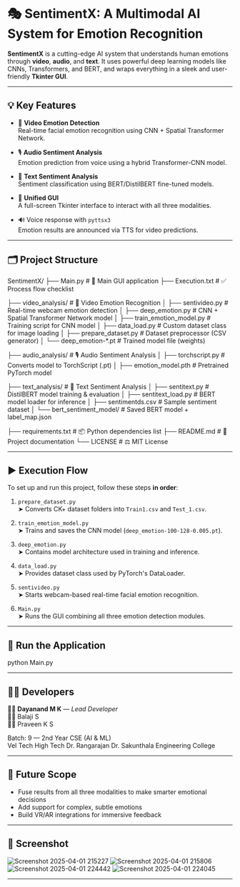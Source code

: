 # 🎭 SentimentX: A Multimodal AI System for Emotion Recognition

**SentimentX** is a cutting-edge AI system that understands human emotions through **video**, **audio**, and **text**. It uses powerful deep learning models like CNNs, Transformers, and BERT, and wraps everything in a sleek and user-friendly **Tkinter GUI**.



---

## 💡 Key Features

- 🎥 **Video Emotion Detection**  
  Real-time facial emotion recognition using CNN + Spatial Transformer Network.

- 🎙️ **Audio Sentiment Analysis**  
  Emotion prediction from voice using a hybrid Transformer-CNN model.

- 📝 **Text Sentiment Analysis**  
  Sentiment classification using BERT/DistilBERT fine-tuned models.

- 🧠 **Unified GUI**  
  A full-screen Tkinter interface to interact with all three modalities.

- 🔊 Voice response with `pyttsx3`  
  Emotion results are announced via TTS for video predictions.

---

## 🗂️ Project Structure

SentimentX/
├── Main.py                      # 🧠 Main GUI application
├── Execution.txt                # ✅ Process flow checklist

├── video_analysis/              # 🎥 Video Emotion Recognition
│   ├── sentivideo.py            # Real-time webcam emotion detection
│   ├── deep_emotion.py          # CNN + Spatial Transformer Network model
│   ├── train_emotion_model.py   # Training script for CNN model
│   ├── data_load.py             # Custom dataset class for image loading
│   ├── prepare_dataset.py       # Dataset preprocessor (CSV generator)
│   └── deep_emotion-*.pt        # Trained model file (weights)

├── audio_analysis/              # 🎙️ Audio Sentiment Analysis
│   ├── torchscript.py           # Converts model to TorchScript (.pt)
│   ├── emotion_model.pth        # Pretrained PyTorch model

├── text_analysis/               # 📝 Text Sentiment Analysis
│   ├── sentitext.py             # DistilBERT model training & evaluation
│   ├── sentitext_load.py        # BERT model loader for inference
│   ├── sentimentds.csv          # Sample sentiment dataset
│   └── bert_sentiment_model/    # Saved BERT model + label_map.json

├── requirements.txt             # 📦 Python dependencies list
├── README.md                    # 📘 Project documentation
└── LICENSE                      # ⚖️ MIT License


---

## ▶️ Execution Flow

To set up and run this project, follow these steps **in order**:

1. `prepare_dataset.py`  
   ➤ Converts CK+ dataset folders into `Train1.csv` and `Test_1.csv`.

2. `train_emotion_model.py`  
   ➤ Trains and saves the CNN model (`deep_emotion-100-128-0.005.pt`).

3. `deep_emotion.py`  
   ➤ Contains model architecture used in training and inference.

4. `data_load.py`  
   ➤ Provides dataset class used by PyTorch's DataLoader.

5. `sentivideo.py`  
   ➤ Starts webcam-based real-time facial emotion recognition.

6. `Main.py`  
   ➤ Runs the GUI combining all three emotion detection modules.

---

## 🚀 Run the Application


python Main.py


---

## 🧑‍💻 Developers

👨‍💻 **Dayanand M K** — *Lead Developer*  
👨‍💻 Balaji S  
👨‍💻 Praveen K S  

Batch: 9 — 2nd Year CSE (AI & ML)  
Vel Tech High Tech Dr. Rangarajan Dr. Sakunthala Engineering College

---

## 🔮 Future Scope

- Fuse results from all three modalities to make smarter emotional decisions  
- Add support for complex, subtle emotions  
- Build VR/AR integrations for immersive feedback

---

## 📌 Screenshot
![Screenshot 2025-04-01 215227](https://github.com/user-attachments/assets/06cc0b35-0db2-4dc2-a6e1-05214e9f2f1a)
![Screenshot 2025-04-01 215806](https://github.com/user-attachments/assets/31edfbfd-f7c8-4117-824f-9222daaa3cde)
![Screenshot 2025-04-01 224442](https://github.com/user-attachments/assets/2cbc8dbe-dd16-4d46-ab39-d8e7398f807e)
![Screenshot 2025-04-01 224045](https://github.com/user-attachments/assets/b8e28af4-3418-4dc6-9b10-d159512a2233)

---
